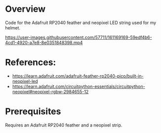 # Overview

Code for the Adafruit RP2040 feather and neopixel LED string used for my helmet.

https://user-images.githubusercontent.com/57711/161169169-59edf4b6-4cd1-4920-a7e8-8e0351848398.mp4

# References:
- https://learn.adafruit.com/adafruit-feather-rp2040-pico/built-in-neopixel-led 
- https://learn.adafruit.com/circuitpython-essentials/circuitpython-neopixel#neopixel-rgbw-2984655-12

# Prerequisites

Requires an Adafruit RP2040 feather and a neopixel strip.
